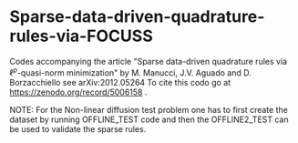 # Sparse-data-driven-quadrature-rules-via-FOCUSS
Codes accompanying the article "Sparse data-driven quadrature rules via $\ell^p$-quasi-norm minimization" by M. Manucci,  J.V. Aguado and D. Borzacchiello see arXiv:2012.05264
To cite this codo go at https://zenodo.org/record/5006158 .

NOTE: For the Non-linear diffusion test problem one has to first create the dataset by running OFFLINE_TEST code and then the OFFLINE2_TEST can be used to validate the sparse rules.
